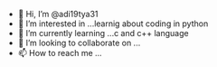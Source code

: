 - 👋 Hi, I’m @adi19tya31
- 👀 I’m interested in ...learnig about coding in python
- 🌱 I’m currently learning ...c and c++ language
- 💞️ I’m looking to collaborate on ...
- 📫 How to reach me ...

<!---
adi19tya31/adi19tya31 is a ✨ special ✨ repository because its `README.md` (this file) appears on your GitHub profile.
You can click the Preview link to take a look at your changes.
--->
